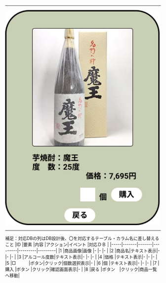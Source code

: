 *****
<img src="../img/syousai.png" width=500>

*****

補足：対応DBの列はDB設計後、〇を対応するテーブル・カラム名に差し替えること
|ID   |要素   |内容   |アクション|イベント |対応ＤＢ |
|-----|-------|-------|---------|---------|---------|
|1    |商品画像|画像   |-       |-         |-        |
|2    |商品名|テキスト表示|-    |-    |-       |
|3    |アルコール度数|テキスト表示|-  |-    |-      |
|4    |価格  |テキスト表示|-    |-        |-       |
|5    |□　　　|ボタン|クリック|個数選択表示|-      |
|6    |個     |テキスト表示|-    |-        |-       |
|7    |購入   |ボタン  |クリック|確認画面表示|-    |
|8    |戻る   |ボタン　|クリック|商品一覧へ移動|
